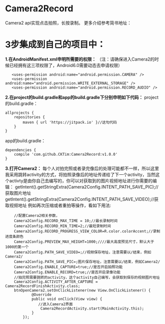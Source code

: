# Camera2Record
Camera2 api实现点击拍照，长按录制。
更多介绍参考简书地址：

# 3步集成到自己的项目中：
**1.在AndroidManifest.xml申明所需要的权限：**
（注：请确保进入Camera2的时候已经拥有这三项权限了，Android6.0需要动态去申请权限）
```
   <uses-permission android:name="android.permission.CAMERA" />
   <uses-permission android:name="android.permission.WRITE_EXTERNAL_STORAGE" />
   <uses-permission android:name="android.permission.RECORD_AUDIO" />
```
**2.在project的build.gradle和app的build.gradle下分别申明如下代码：**
project的build.gradle：
```
allprojects {
    repositories {
        maven { url 'https://jitpack.io' }//这句代码
    }
}
```
app的build.gradle：
```
dependencies {
    compile 'com.github.CKTim:Camera2Record:v1.0.0'
}
```
**3.打开Camera2：**
每个人对拍完照或者录完像后的处理可能都不一样，所以这里我采用跳转activity的方式，将拍照录像后的地址传递给了下一个activity，当然这个activty是由你自己去编写的，你可以对获取到的图片视频地址进行你需要的编辑：
getIntent().getStringExtra(Camera2Config.INTENT_PATH_SAVE_PIC);//获取图片地址
getIntent().getStringExtra(Camera2Config.INTENT_PATH_SAVE_VIDEO);//获取视频地址
例如再次压缩或者重拍等操作，看如下用法:
```
    //配置Camera2相关参数，
    Camera2Config.RECORD_MAX_TIME = 10;//最长录制时间
    Camera2Config.RECORD_MIN_TIME=2;//最短录制时间
    Camera2Config.RECORD_PROGRESS_VIEW_COLOR=R.color.colorAccent;//录制进度条颜色
    Camera2Config.PREVIEW_MAX_HEIGHT=1000;////最大高度预览尺寸，默认大于1000的第一个
    Camera2Config.PATH_SAVE_VIDEO=;//视频保存地址，注意需要以/结束，例如Camera2/
    Camera2Config.PATH_SAVE_PIC=;图片保存地址，注意需要以/结束，例如Camera2/
    Camera2Config.ENABLE_CAPTURE=true;//是否开启拍照功能
    Camera2Config.ENABLE_RECORD=true;//是否开启录像功能
    //拍完照需要跳转的activity，这个activity自己编写，会获取到保存的视频图片地址
    Camera2Config.ACTIVITY_AFTER_CAPTURE = Camera2RecordFinishActivity.class;
    btnOpenCamera2.setOnClickListener(new View.OnClickListener() {
            @Override
            public void onClick(View view) {
               //进入Camera2界面
                Camera2RecordActivity.start(MainActivity.this);
            }
        });
